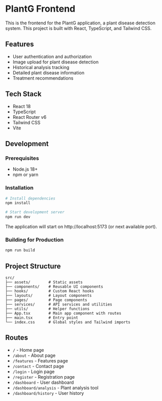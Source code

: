 # PlantG Frontend

This is the frontend for the PlantG application, a plant disease detection system. This project is built with React, TypeScript, and Tailwind CSS.

## Features

- User authentication and authorization
- Image upload for plant disease detection
- Historical analysis tracking
- Detailed plant disease information
- Treatment recommendations

## Tech Stack

- React 18
- TypeScript
- React Router v6
- Tailwind CSS
- Vite

## Development

### Prerequisites

- Node.js 18+
- npm or yarn

### Installation

```bash
# Install dependencies
npm install

# Start development server
npm run dev
```

The application will start on http://localhost:5173 (or next available port).

### Building for Production

```bash
npm run build
```

## Project Structure

```
src/
├── assets/        # Static assets
├── components/    # Reusable UI components
├── hooks/         # Custom React hooks
├── layouts/       # Layout components
├── pages/         # Page components
├── services/      # API services and utilities
├── utils/         # Helper functions
├── App.tsx        # Main app component with routes
├── main.tsx       # Entry point
└── index.css      # Global styles and Tailwind imports
```

## Routes

- `/` - Home page
- `/about` - About page
- `/features` - Features page
- `/contact` - Contact page
- `/login` - Login page
- `/register` - Registration page
- `/dashboard` - User dashboard
- `/dashboard/analysis` - Plant analysis tool
- `/dashboard/history` - User history 